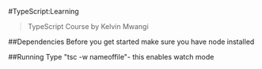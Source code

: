 
#TypeScript:Learning

> TypeScript Course by Kelvin Mwangi

##Dependencies
Before you get started make sure you have node installed


##Running
Type "tsc -w nameoffile"- this enables watch mode